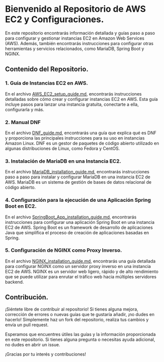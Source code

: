# Bienvenido al Repositorio de AWS EC2 y Configuraciones.

En este repositorio encontrarás información detallada y guías paso a paso para configurar y gestionar instancias EC2 en Amazon Web Services (AWS). Además, también encontrarás instrucciones para configurar otras herramientas y servicios relacionados, como MariaDB, Spring Boot y NGINX.

## Contenido del Repositorio.

### 1. Guía de Instancias EC2 en AWS.

En el archivo [AWS_EC2_setup_guide.md](AWS_EC2_setup_guide.md), encontrarás instrucciones detalladas sobre cómo crear y configurar instancias EC2 en AWS. Esta guía incluye pasos para lanzar una instancia gratuita, conectarte a ella, configurarla y más.

### 2. Manual DNF

En el archivo [DNF_guide.md](DNF_guide.md), encontrarás una guía que explica qué es DNF y proporciona las principales instrucciones para su uso en instancias Amazon Linux. DNF es un gestor de paquetes de código abierto utilizado en algunas distribuciones de Linux, como Fedora y CentOS.

### 3. Instalación de MariaDB en una Instancia EC2.

En el archivo [MariaDB_installation_guide.md](MariaDB_installation_guide.md), encontrarás instrucciones paso a paso para instalar y configurar MariaDB en una instancia EC2 de AWS. MariaDB es un sistema de gestión de bases de datos relacional de código abierto.

### 4. Configuración para la ejecución de una Aplicación Spring Boot en EC2.

En el archivo [SpringBoot_App_installation_guide.md](SpringBoot_App_installation_guide.md), encontrarás instrucciones para configurar una aplicación Spring Boot en una instancia EC2 de AWS. Spring Boot es un framework de desarrollo de aplicaciones Java que simplifica el proceso de creación de aplicaciones basadas en Spring.

### 5. Configuración de NGINX como Proxy Inverso.

En el archivo [NGINX_installation_guide.md](NGINX_installation_guide.md), encontrarás una guía detallada para configurar NGINX como un servidor proxy inverso en una instancia EC2 de AWS. NGINX es un servidor web ligero, rápido y de alto rendimiento que se puede utilizar para enrutar el tráfico web hacia múltiples servidores backend.

## Contribución.

¡Siéntete libre de contribuir al repositorio! Si tienes alguna mejora, corrección de errores o nuevas guías que te gustaría añadir, ¡no dudes en hacerlo! Simplemente haz un fork del repositorio, realiza tus cambios y envía un pull request.

Esperamos que encuentres útiles las guías y la información proporcionada en este repositorio. Si tienes alguna pregunta o necesitas ayuda adicional, no dudes en abrir un issue.

¡Gracias por tu interés y contribuciones!

